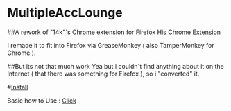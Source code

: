 # MultipleAccLounge

##A rework of "14k"´s Chrome extension for Firefox
[His Chrome Extension](https://chrome.google.com/webstore/detail/csgo-lounge-multiple-acco/iphkofafppppgihimdikacclfepeodme)

I remade it to fit into Firefox via GreaseMonkey ( also TamperMonkey for Chrome ).

##But its not that much work
  Yea but i couldn´t find anything about it on the Internet ( that there was something for Firefox ), so i "converted" it.
  
  
#[Install](https://raw.githubusercontent.com/Z8pn/MultipleAccLounge/master/main.user.js)

Basic how to Use : [Click](http://i.imgur.com/HDCHpky.gif)

